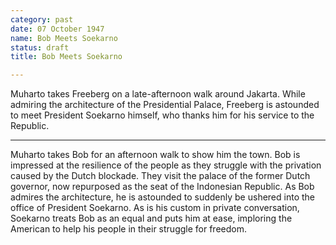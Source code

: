 ```yaml
---
category: past
date: 07 October 1947
name: Bob Meets Soekarno
status: draft
title: Bob Meets Soekarno

---
```

Muharto takes Freeberg on a late-afternoon walk around Jakarta. While admiring the architecture of the Presidential Palace, Freeberg is astounded to meet President Soekarno himself, who thanks him for his service to the Republic.

------

Muharto takes Bob for an afternoon walk to show
him the town. Bob is impressed at the resilience of the people as they
struggle with the privation caused by the Dutch blockade. They visit the
palace of the former Dutch governor, now repurposed as the seat of the
Indonesian Republic. As Bob admires the architecture, he is astounded to
suddenly be ushered into the office of President Soekarno. As is his
custom in private conversation, Soekarno treats Bob as an equal and puts
him at ease, imploring the American to help his people in their struggle
for freedom.

